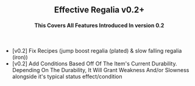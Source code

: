 <div align="center"> 

  <h2> Effective Regalia v0.2+ </h1>

  <h4> This Covers All Features Introduced In version 0.2 </h3>
  
  <br>

</div>

<ul>
  <li> [v0.2] Fix Recipes (jump boost regalia (plated) & slow falling regalia (iron)) </li>
  <li> [v0.2] Add Conditions Based Off Of The Item's Current Durability. Depending On The Durability, It Will Grant Weakness And/or Slowness alongside it's typical status effect/condition </li>
</ul>
